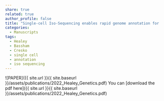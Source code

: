 ```yaml
---
share: true
related: true
author_profile: false
title: "Single-cell Iso-Sequencing enables rapid genome annotation for scRNAseq analysis"
categories:
  - Manuscripts
tags:
  - Healey
  - Bassham
  - Cresko
  - single cell
  - annotation
  - iso sequencing
---
```



![PAPER]({{ site.url }}{{ site.baseurl }}/assets/publications/2022_Healey_Genetics.pdf)
You can [download the pdf here]({{ site.url }}{{ site.baseurl }}/assets/publications/2022_Healey_Genetics.pdf)

